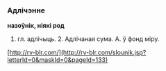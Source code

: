 ### Адлічэнне
**назоўнік, ніякі род**

1. гл. адлічыць. 2. Адлічаная сума. А. ў фонд міру.

<a rel="author">[http://rv-blr.com/](http://rv-blr.com/slounik.jsp?letterId=0&maskId=0&pageId=133)</a>
